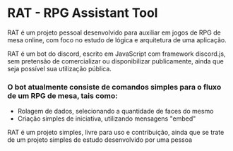 # RAT - RPG Assistant Tool

RAT é um projeto pessoal desenvolvido para auxiliar em jogos de RPG de mesa online, 
com foco no estudo de lógica e arquitetura de uma aplicação.

RAT é um bot do discord, escrito em JavaScript com framework 
discord.js, sem pretensão de comercializar ou disponibilizar publicamente, 
ainda que seja possível sua utilização pública.

### O bot atualmente consiste de comandos simples para o fluxo de um RPG de mesa, tais como:
<ul>
  <li>Rolagem de dados, selecionando a quantidade de faces do mesmo</li>
  <li>Criação simples de iniciativa, utilizando mensagens "embed"</li>
</ul>

RAT é um projeto simples, livre para uso e contribuição, ainda que se trate de um projeto
simples de estudo desenvolvido por uma pessoa
